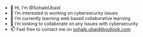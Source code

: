 - 👋 Hi, I’m @SohaibUbaid
- 👀 I’m interested in working on cybersecurity issues
- 🌱 I’m currently learning web based collaborative learning
- 💞️ I’m looking to collaborate on any issues with cybersecurity
- 📫 Feel free to contact me on sohaib.ubaid@outlook.com

<!---
SohaibUbaid/SohaibUbaid is a ✨ special ✨ repository because its `README.md` (this file) appears on your GitHub profile.
You can click the Preview link to take a look at your changes.
--->
